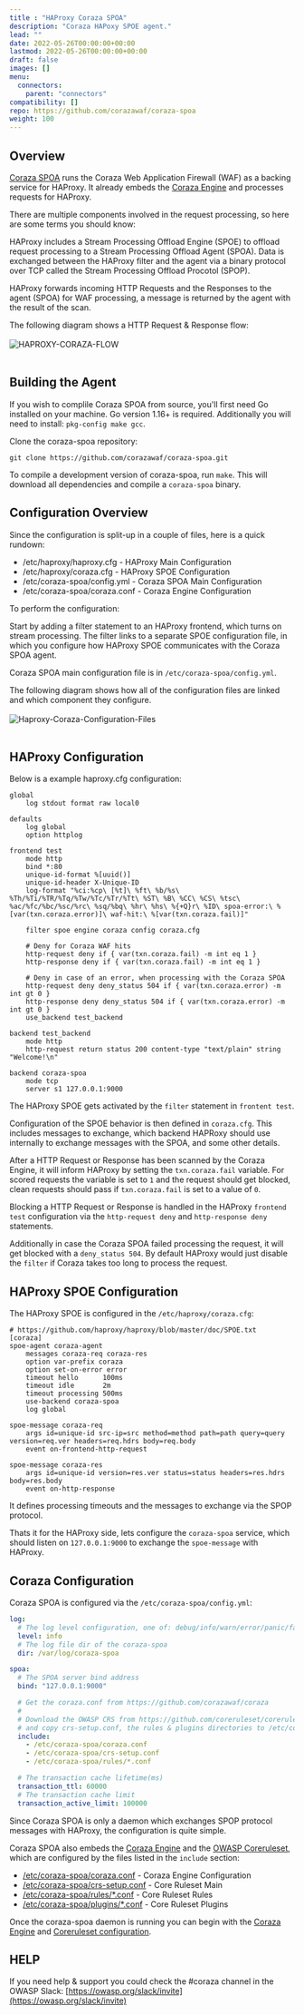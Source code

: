 ```yaml
---
title : "HAProxy Coraza SPOA"
description: "Coraza HAPoxy SPOE agent."
lead: ""
date: 2022-05-26T00:00:00+00:00
lastmod: 2022-05-26T00:00:00+00:00
draft: false
images: []
menu:
  connectors:
    parent: "connectors"
compatibility: []
repo: https://github.com/corazawaf/coraza-spoa
weight: 100
---
```


## Overview 

[Coraza SPOA](https://github.com/corazawaf/coraza-spoa) runs the Coraza Web
Application Firewall (WAF) as a backing service for HAProxy. It already embeds
the [Coraza Engine](https://github.com/corazawaf/coraza) and processes requests
for HAProxy.

There are multiple components involved in the request processing, so here are
some terms you should know:

HAProxy includes a Stream Processing Offload Engine (SPOE) to offload request
processing to a Stream Processing Offload Agent (SPOA). Data is exchanged
between the HAProxy filter and the agent via a binary protocol over TCP called
the Stream Processing Offload Procotol (SPOP).

HAProxy forwards incoming HTTP Requests and the Responses to the agent (SPOA)
for WAF processing, a message is returned by the agent with the result of the
scan.

The following diagram shows a HTTP Request & Response flow:
<br/>
<br/>
![HAPROXY-CORAZA-FLOW](/images/connectors/coraza_spoa_flow.jpg)
<br/>
<br/>

## Building the Agent

If you wish to complile Coraza SPOA from source, you'll first need Go installed
on your machine. Go version 1.16+ is required. Additionally you will need to
install: `pkg-config make gcc`.

Clone the coraza-spoa repository:

```
git clone https://github.com/corazawaf/coraza-spoa.git
```

To compile a development version of coraza-spoa, run `make`. This will download
all dependencies and compile a `coraza-spoa` binary.

## Configuration Overview

Since the configuration is split-up in a couple of files, here is a quick rundown:

 - /etc/haproxy/haproxy.cfg - HAProxy Main Configuration
 - /etc/haproxy/coraza.cfg  - HAProxy SPOE Configuration
 - /etc/coraza-spoa/config.yml - Coraza SPOA Main Configuration
 - /etc/coraza-spoa/coraza.conf - Coraza Engine Configuration

To perform the configuration:

Start by adding a filter statement to an HAProxy frontend, which turns on
stream processing. The filter links to a separate SPOE configuration file, in
which you configure how HAProxy SPOE communicates with the Coraza SPOA
agent.

Coraza SPOA main configuration file is in `/etc/coraza-spoa/config.yml`.

The following diagram shows how all of the configuration files are linked and
which component they configure.
<br/>
<br/>
![Haproxy-Coraza-Configuration-Files](/images/connectors/coraza_spoa_config.jpg)
<br/>
<br/>

## HAProxy Configuration

Below is a example haproxy.cfg configuration:

```
global
    log stdout format raw local0

defaults
    log global
    option httplog

frontend test
    mode http
    bind *:80
    unique-id-format %[uuid()]
    unique-id-header X-Unique-ID
    log-format "%ci:%cp\ [%t]\ %ft\ %b/%s\ %Th/%Ti/%TR/%Tq/%Tw/%Tc/%Tr/%Tt\ %ST\ %B\ %CC\ %CS\ %tsc\ %ac/%fc/%bc/%sc/%rc\ %sq/%bq\ %hr\ %hs\ %{+Q}r\ %ID\ spoa-error:\ %[var(txn.coraza.error)]\ waf-hit:\ %[var(txn.coraza.fail)]"

    filter spoe engine coraza config coraza.cfg

    # Deny for Coraza WAF hits
    http-request deny if { var(txn.coraza.fail) -m int eq 1 }
    http-response deny if { var(txn.coraza.fail) -m int eq 1 }

    # Deny in case of an error, when processing with the Coraza SPOA
    http-request deny deny_status 504 if { var(txn.coraza.error) -m int gt 0 }
    http-response deny deny_status 504 if { var(txn.coraza.error) -m int gt 0 }
    use_backend test_backend

backend test_backend
    mode http
    http-request return status 200 content-type "text/plain" string "Welcome!\n"

backend coraza-spoa
    mode tcp
    server s1 127.0.0.1:9000
```

The HAProxy SPOE gets activated by the `filter` statement in `frontent test`.

Configuration of the SPOE behavior is then defined in `coraza.cfg`. This
includes messages to exchange, which backend HAPRoxy should use internally to
exchange messages with the SPOA, and some other details.

After a HTTP Request or Response has been scanned by the Coraza Engine, it will
inform HAProxy by setting the `txn.coraza.fail` variable. For scored requests
the variable is set to `1` and the request should get blocked, clean requests
should pass if `txn.coraza.fail` is set to a value of `0`.

Blocking a HTTP Request or Response is handled in the HAProxy `frontend test`
configuration via the `http-request deny` and `http-response deny`
statements.

Additionally in case the Coraza SPOA failed processing the request, it will get
blocked with a `deny_status 504`. By default HAProxy would just disable the
`filter` if Coraza takes too long to process the request.

## HAProxy SPOE Configuration

The HAProxy SPOE is configured in the `/etc/haproxy/coraza.cfg`:

```
# https://github.com/haproxy/haproxy/blob/master/doc/SPOE.txt
[coraza]
spoe-agent coraza-agent
    messages coraza-req coraza-res
    option var-prefix coraza
    option set-on-error error
    timeout hello      100ms
    timeout idle       2m
    timeout processing 500ms
    use-backend coraza-spoa
    log global

spoe-message coraza-req
    args id=unique-id src-ip=src method=method path=path query=query version=req.ver headers=req.hdrs body=req.body
    event on-frontend-http-request

spoe-message coraza-res
    args id=unique-id version=res.ver status=status headers=res.hdrs body=res.body
    event on-http-response
```

It defines processing timeouts and the messages to exchange via the SPOP protocol.

Thats it for the HAProxy side, lets configure the `coraza-spoa` service, which
should listen on `127.0.0.1:9000` to exchange the `spoe-message` with HAProxy.

## Coraza Configuration

Coraza SPOA is configured via the `/etc/coraza-spoa/config.yml`:

```yaml
log:
  # The log level configuration, one of: debug/info/warn/error/panic/fatal
  level: info
  # The log file dir of the coraza-spoa
  dir: /var/log/coraza-spoa

spoa:
  # The SPOA server bind address
  bind: "127.0.0.1:9000"

  # Get the coraza.conf from https://github.com/corazawaf/coraza
  #
  # Download the OWASP CRS from https://github.com/coreruleset/coreruleset/releases
  # and copy crs-setup.conf, the rules & plugins directories to /etc/coraza-spoa
  include:
    - /etc/coraza-spoa/coraza.conf
    - /etc/coraza-spoa/crs-setup.conf
    - /etc/coraza-spoa/rules/*.conf

  # The transaction cache lifetime(ms)
  transaction_ttl: 60000
  # The transaction cache limit
  transaction_active_limit: 100000
```

Since Coraza SPOA is only a daemon which exchanges SPOP protocol messages with
HAProxy, the configuration is quite simple.

Coraza SPOA also embeds the [Coraza Engine](https://github.com/corazawaf/coraza) and the
[OWASP Coreruleset](https://coreruleset.org), which are configured by the files
listed in the `include` section:

 - [/etc/coraza-spoa/coraza.conf](https://github.com/corazawaf/coraza/blob/v2/master/coraza.conf-recommended) - Coraza Engine Configuration
 - [/etc/coraza-spoa/crs-setup.conf](https://github.com/coreruleset/coreruleset/blob/v4.0/dev/crs-setup.conf.example) - Core Ruleset Main
 - [/etc/coraza-spoa/rules/*.conf](https://github.com/coreruleset/coreruleset/tree/v4.0/dev/rules) - Core Ruleset Rules
 - [/etc/coraza-spoa/plugins/*.conf](https://github.com/coreruleset/coreruleset/tree/v4.0/dev/plugins) - Core Ruleset Plugins

Once the coraza-spoa daemon is running you can begin with the
[Coraza Engine](http://localhost:1313/docs/seclang/directives/) and
[Coreruleset configuration](https://coreruleset.org/docs/).


## HELP

If you need help & support you could check the #coraza channel in the OWASP Slack: [https://owasp.org/slack/invite](https://owasp.org/slack/invite)
